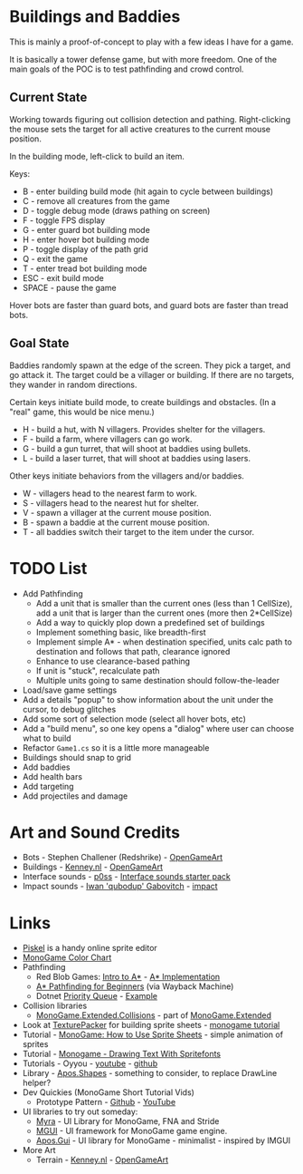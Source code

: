 # Buildings and Baddies

This is mainly a proof-of-concept to play with a few ideas I have for a game.

It is basically a tower defense game, but with more freedom.
One of the main goals of the POC is to test pathfinding and crowd control.

## Current State

Working towards figuring out collision detection and pathing.
Right-clicking the mouse sets the target for all active creatures to the current mouse position.

In the building mode, left-click to build an item.

Keys:

* B - enter building build mode (hit again to cycle between buildings)
* C - remove all creatures from the game
* D - toggle debug mode (draws pathing on screen)
* F - toggle FPS display
* G - enter guard bot building mode
* H - enter hover bot building mode
* P - toggle display of the path grid
* Q - exit the game
* T - enter tread bot building mode
* ESC - exit build mode
* SPACE - pause the game

Hover bots are faster than guard bots, and guard bots are faster than tread bots.


## Goal State

Baddies randomly spawn at the edge of the screen.
They pick a target, and go attack it.
The target could be a villager or building.
If there are no targets, they wander in random directions.

Certain keys initiate build mode, to create buildings and obstacles.
(In a "real" game, this would be nice menu.)

* H - build a hut, with N villagers. Provides shelter for the villagers.
* F - build a farm, where villagers can go work.
* G - build a gun turret, that will shoot at baddies using bullets.
* L - build a laser turret, that will shoot at baddies using lasers.

Other keys initiate behaviors from the villagers and/or baddies.

* W - villagers head to the nearest farm to work.
* S - villagers head to the nearest hut for shelter.
* V - spawn a villager at the current mouse position.
* B - spawn a baddie at the current mouse position.
* T - all baddies switch their target to the item under the cursor.


# TODO List

* Add Pathfinding
  * Add a unit that is smaller than the current ones (less than 1 CellSize), add a unit that is larger than the current ones (more then 2*CellSize)
  * Add a way to quickly plop down a predefined set of buildings
  * Implement something basic, like breadth-first
  * Implement simple A* - when destination specified, units calc path to destination and follows that path, clearance ignored
  * Enhance to use clearance-based pathing
  * If unit is "stuck", recalculate path
  * Multiple units going to same destination should follow-the-leader
* Load/save game settings
* Add a details "popup" to show information about the unit under the cursor, to debug glitches
* Add some sort of selection mode (select all hover bots, etc)
* Add a "build menu", so one key opens a "dialog" where user can choose what to build
* Refactor `Game1.cs` so it is a little more manageable
* Buildings should snap to grid
* Add baddies
* Add health bars
* Add targeting
* Add projectiles and damage


# Art and Sound Credits

* Bots - Stephen Challener (Redshrike) - [OpenGameArt](https://opengameart.org/content/roguelike-sprites-redshrike-mods)
* Buildings - [Kenney.nl](https://www.kenney.nl/) - [OpenGameArt](https://opengameart.org/content/sci-fi-rts-120-sprites)
* Interface sounds - [p0ss](https://opengameart.org/users/p0ss) - [Interface sounds starter pack](https://opengameart.org/content/interface-sounds-starter-pack)
* Impact sounds - [Iwan 'qubodup' Gabovitch](http://opengameart.org/users/qubodup) - [impact](https://opengameart.org/content/impact)


# Links

* [Piskel](https://www.piskelapp.com/p/create/sprite) is a handy online sprite editor
* [MonoGame Color Chart](http://www.foszor.com/blog/xna-color-chart/)
* Pathfinding
  * Red Blob Games: [Intro to A*](https://www.redblobgames.com/pathfinding/a-star/introduction.html) - [A* Implementation](https://www.redblobgames.com/pathfinding/a-star/implementation.html)
  * [A* Pathfinding for Beginners](https://web.archive.org/web/20100212030833/http://www.policyalmanac.org/games/aStarTutorial.htm) (via Wayback Machine)
  * Dotnet [Priority Queue](https://learn.microsoft.com/en-us/dotnet/api/system.collections.generic.priorityqueue-2?view=net-6.0) - [Example](https://dotnetcoretutorials.com/2021/03/17/priorityqueue-in-net/)
* Collision libraries
    * [MonoGame.Extended.Collisions](https://www.monogameextended.net/docs/features/collision/collision) - part of [MonoGame.Extended](https://github.com/craftworkgames/MonoGame.Extended)
* Look at [TexturePacker](https://www.codeandweb.com/texturepacker) for building sprite sheets - [monogame tutorial](https://www.codeandweb.com/texturepacker/tutorials/how-to-create-sprite-sheets-and-animations-with-monogame)
* Tutorial - [MonoGame: How to Use Sprite Sheets](https://www.industrian.net/tutorials/using-sprite-sheets/) - simple animation of sprites
* Tutorial - [Monogame - Drawing Text With Spritefonts](http://rbwhitaker.wikidot.com/monogame-drawing-text-with-spritefonts)
* Tutorials - Oyyou - [youtube](https://www.youtube.com/playlist?list=PLV27bZtgVIJqoeHrQq6Mt_S1-Fvq_zzGZ) - [github](https://github.com/Oyyou/MonoGame_Tutorials)
* Library - [Apos.Shapes](https://github.com/Apostolique/Apos.Shapes) - something to consider, to replace DrawLine helper?
* Dev Quickies (MonoGame Short Tutorial Vids)
  * Prototype Pattern - [Github](https://github.com/LubiiiCZ/DevQuickie/tree/master/Quickie018-PrototypeDesignPattern) - [YouTube](https://www.youtube.com/watch?v=tZFMZ5KQ2yQ)
* UI libraries to try out someday:
    * [Myra](https://github.com/rds1983/Myra) - UI Library for MonoGame, FNA and Stride
    * [MGUI](https://github.com/Videogamers0/MGUI) - UI framework for MonoGame game engine.
    * [Apos.Gui](https://github.com/Apostolique/Apos.Gui) - UI library for MonoGame - minimalist - inspired by IMGUI
* More Art
    * Terrain - [Kenney.nl](https://www.kenney.nl/) - [OpenGameArt](https://opengameart.org/content/tower-defense-300-tilessprites)

